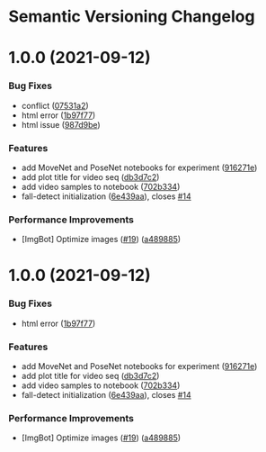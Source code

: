 # Semantic Versioning Changelog

# 1.0.0 (2021-09-12)


### Bug Fixes

* conflict ([07531a2](https://github.com/bhavikapanara/fall-detection/commit/07531a2ba43cc0e4b4f09b97a6f5ee67c09a7252))
* html error ([1b97f77](https://github.com/bhavikapanara/fall-detection/commit/1b97f77c1093bcb1f45f6a721aa2e19f3dd33d10))
* html issue ([987d9be](https://github.com/bhavikapanara/fall-detection/commit/987d9bea4a3176dc99bdf2c9300f699852d954af))


### Features

* add MoveNet and PoseNet notebooks for experiment ([916271e](https://github.com/bhavikapanara/fall-detection/commit/916271eb3eef553af326bbefaa0230e5a033ec61))
* add plot title for video seq ([db3d7c2](https://github.com/bhavikapanara/fall-detection/commit/db3d7c2d865dea935a5038e86e454783b50dbab2))
* add video samples to notebook ([702b334](https://github.com/bhavikapanara/fall-detection/commit/702b3347aeebf625e540061146f3ce2d9c88577e))
* fall-detect initialization ([6e439aa](https://github.com/bhavikapanara/fall-detection/commit/6e439aa37c4d4bf10f3b5020dccdf9193759bbd2)), closes [#14](https://github.com/bhavikapanara/fall-detection/issues/14)


### Performance Improvements

* [ImgBot] Optimize images ([#19](https://github.com/bhavikapanara/fall-detection/issues/19)) ([a489885](https://github.com/bhavikapanara/fall-detection/commit/a4898853e94e0c3d874e2301a9d6507c84f26c00))

# 1.0.0 (2021-09-12)


### Bug Fixes

* html error ([1b97f77](https://github.com/bhavikapanara/fall-detection/commit/1b97f77c1093bcb1f45f6a721aa2e19f3dd33d10))


### Features

* add MoveNet and PoseNet notebooks for experiment ([916271e](https://github.com/bhavikapanara/fall-detection/commit/916271eb3eef553af326bbefaa0230e5a033ec61))
* add plot title for video seq ([db3d7c2](https://github.com/bhavikapanara/fall-detection/commit/db3d7c2d865dea935a5038e86e454783b50dbab2))
* add video samples to notebook ([702b334](https://github.com/bhavikapanara/fall-detection/commit/702b3347aeebf625e540061146f3ce2d9c88577e))
* fall-detect initialization ([6e439aa](https://github.com/bhavikapanara/fall-detection/commit/6e439aa37c4d4bf10f3b5020dccdf9193759bbd2)), closes [#14](https://github.com/bhavikapanara/fall-detection/issues/14)


### Performance Improvements

* [ImgBot] Optimize images ([#19](https://github.com/bhavikapanara/fall-detection/issues/19)) ([a489885](https://github.com/bhavikapanara/fall-detection/commit/a4898853e94e0c3d874e2301a9d6507c84f26c00))
